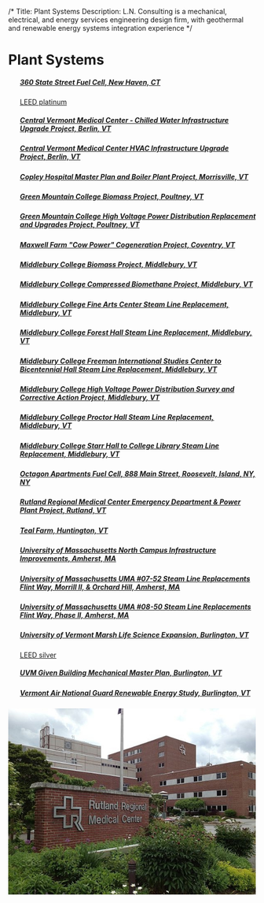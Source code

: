/*
Title: Plant Systems
Description: L.N. Consulting is a mechanical, electrical, and energy services engineering design firm, with geothermal and renewable energy systems integration experience
*/


# Plant Systems

<div>
	<div class="row">
		<div class="col-md-6" >
			<ul class="list-group">
							<a class="list-group-item" href="/portfolio/360-state-street" >
				<h5 class="list-group-item-heading">360 State Street Fuel Cell, 	    New Haven, CT</h5>
				<p class="list-group-item-text small">LEED platinum</p>
			</a>
			<a class="list-group-item" href="/portfolio/plant-systems/central-vermont-medical-center---chilled-water-infrastructure-upgrade-project" >
				<h5 class="list-group-item-heading">Central Vermont Medical Center - Chilled Water Infrastructure Upgrade Project, 	    Berlin, VT</h5>
				<p class="list-group-item-text small"></p>
			</a>
			<a class="list-group-item" href="/portfolio/plant-systems/central-vermont-medical-center-hvac-infrastructure-upgrade-project" >
				<h5 class="list-group-item-heading">Central Vermont Medical Center HVAC Infrastructure Upgrade Project, 	    Berlin, VT</h5>
				<p class="list-group-item-text small"></p>
			</a>
			<a class="list-group-item" href="/portfolio/plant-systems/copley-hospital-master-plan-and-boiler-plant-project" >
				<h5 class="list-group-item-heading">Copley Hospital Master Plan and Boiler Plant Project, 	    Morrisville, VT</h5>
				<p class="list-group-item-text small"></p>
			</a>
			<a class="list-group-item" href="/portfolio/green-mountain-college-biomass-project" data-img-url="/files/GMC_low_grades_Biomass_plant.jpg" >
				<h5 class="list-group-item-heading">Green Mountain College Biomass Project, 	    Poultney, VT</h5>
				<p class="list-group-item-text small"></p>
			</a>
			<a class="list-group-item" href="/portfolio/plant-systems/green-mountain-college-high-voltage-power-distribution-replacement-and-upgrades-project" >
				<h5 class="list-group-item-heading">Green Mountain College High Voltage Power Distribution Replacement and Upgrades Project, 	    Poultney, VT</h5>
				<p class="list-group-item-text small"></p>
			</a>
			<a class="list-group-item" href="/portfolio/maxwell-farm-cow-power-cogeneration-project-coventry-vt" data-img-url="/files/maxwell-farm.jpg" >
				<h5 class="list-group-item-heading">Maxwell Farm "Cow Power" Cogeneration Project, 	    Coventry, VT</h5>
				<p class="list-group-item-text small"></p>
			</a>
			<a class="list-group-item" href="/portfolio/plant-systems/middlebury-college-biomass-project" >
				<h5 class="list-group-item-heading">Middlebury College Biomass Project, 	    Middlebury, VT</h5>
				<p class="list-group-item-text small"></p>
			</a>
			<a class="list-group-item" href="/portfolio/plant-systems/middlebury-college-compressed-biomethane-project" >
				<h5 class="list-group-item-heading">Middlebury College Compressed Biomethane Project, 	    Middlebury, VT</h5>
				<p class="list-group-item-text small"></p>
			</a>
			<a class="list-group-item" href="/portfolio/plant-systems/middlebury-college-fine-arts-center-steam-line-replacement" >
				<h5 class="list-group-item-heading">Middlebury College Fine Arts Center Steam Line Replacement, 	    Middlebury, VT</h5>
				<p class="list-group-item-text small"></p>
			</a>
			<a class="list-group-item" href="/portfolio/plant-systems/middlebury-college-forest-hall-steam-line-replacement" >
				<h5 class="list-group-item-heading">Middlebury College Forest Hall Steam Line Replacement, 	    Middlebury, VT</h5>
				<p class="list-group-item-text small"></p>
			</a>
			<a class="list-group-item" href="/portfolio/plant-systems/middlebury-college-freeman-international-studies-center-to-bicentennial-hall-steam-line-replacement" >
				<h5 class="list-group-item-heading">Middlebury College Freeman International Studies Center to Bicentennial Hall Steam Line Replacement, 	    Middlebury, VT</h5>
				<p class="list-group-item-text small"></p>
			</a>
			<a class="list-group-item" href="/portfolio/plant-systems/middlebury-college-high-voltage-power-distribution-survey-and-corrective-action-project" >
				<h5 class="list-group-item-heading">Middlebury College High Voltage Power Distribution Survey and Corrective Action Project, 	    Middlebury, VT</h5>
				<p class="list-group-item-text small"></p>
			</a>
			<a class="list-group-item" href="/portfolio/plant-systems/middlebury-college-proctor-hall-steam-line-replacement" >
				<h5 class="list-group-item-heading">Middlebury College Proctor Hall Steam Line Replacement, 	    Middlebury, VT</h5>
				<p class="list-group-item-text small"></p>
			</a>
			<a class="list-group-item" href="/portfolio/plant-systems/middlebury-college-starr-hall-to-college-library-steam-line-replacement" >
				<h5 class="list-group-item-heading">Middlebury College Starr Hall to College Library Steam Line Replacement, 	    Middlebury, VT</h5>
				<p class="list-group-item-text small"></p>
			</a>
			<a class="list-group-item" href="/portfolio/plant-systems/888-main-street-roosevelt-island-ny-fuel-cell" >
				<h5 class="list-group-item-heading">Octagon Apartments Fuel Cell, 	    888 Main Street, Roosevelt, Island, NY, NY</h5>
				<p class="list-group-item-text small"></p>
			</a>
			<a class="list-group-item" href="/portfolio/plant-systems/rutland-regional-medical-center-emergency-department--power-plant-project" data-img-url="/files/rrmc.jpg" >
				<h5 class="list-group-item-heading">Rutland Regional Medical Center Emergency Department &amp; Power Plant Project, 	    Rutland, VT</h5>
				<p class="list-group-item-text small"></p>
			</a>
			<a class="list-group-item" href="/portfolio/plant-systems/teal-farm" >
				<h5 class="list-group-item-heading">Teal Farm, 	    Huntington, VT</h5>
				<p class="list-group-item-text small"></p>
			</a>
			<a class="list-group-item" href="/portfolio/plant-systems/university-of-massachusetts-north-campus-infrastructure-improvements" >
				<h5 class="list-group-item-heading">University of Massachusetts North Campus Infrastructure Improvements, 	    Amherst, MA</h5>
				<p class="list-group-item-text small"></p>
			</a>
			<a class="list-group-item" href="/portfolio/plant-systems/university-of-massachusetts-uma-07-52-steam-line-replacements-flint-way-morrill-ii--orchard-hill" >
				<h5 class="list-group-item-heading">University of Massachusetts UMA #07-52 Steam Line Replacements Flint Way, Morrill II, &amp; Orchard Hill, 	    Amherst, MA</h5>
				<p class="list-group-item-text small"></p>
			</a>
			<a class="list-group-item" href="/portfolio/plant-systems/university-of-massachusetts-uma-08-50-steam-line-replacements-flint-way-phase-ii" >
				<h5 class="list-group-item-heading">University of Massachusetts UMA #08-50 Steam Line Replacements Flint Way, Phase II, 	    Amherst, MA</h5>
				<p class="list-group-item-text small"></p>
			</a>
			<a class="list-group-item" href="/portfolio/plant-systems/university-of-vermont-marsh-life-science-expansion" >
				<h5 class="list-group-item-heading">University of Vermont Marsh Life Science Expansion, 	    Burlington, VT</h5>
				<p class="list-group-item-text small">
						    LEED silver
				</p>
			</a>
			<a class="list-group-item" href="/portfolio/plant-systems/uvm-given-building-mechanical-master-plan" >
				<h5 class="list-group-item-heading">UVM Given Building Mechanical Master Plan, 	    Burlington, VT</h5>
				<p class="list-group-item-text small"></p>
			</a>
			<a class="list-group-item" href="/portfolio/plant-systems/vermont-air-national-guard-renewable-energy-study" >
				<h5 class="list-group-item-heading">Vermont Air National Guard Renewable Energy Study, 	    Burlington, VT</h5>
				<p class="list-group-item-text small"></p>
			</a>
			</ul>
		</div>
		<div class="col-md-6" >
			<div class="img-scroller" >
				<img id="thumbnail_img" class="img-responsive img-rounded" src="/files/rrmc.jpg" >
			</div>
		</div>
	</div>
</div>
<script>
	$(document).ready(function() {
		$thumbnail = $('#thumbnail_img');
		console.log($thumbnail);
		$('a.list-group-item').hover(function() {
			$this = $(this);
			var data_url = $this.attr('data-img-url');
			if(data_url) {
				console.log(data_url);
				$thumbnail.attr('src', data_url);
			}
		});
		$( window ).scroll(function(event) {
			var scrollY = window.pageYOffset;
			$('.img-scroller.affix').css('top', scrollY+'px');
		});
		$('.img-scroller').affix({
			offset: {
				top: 60
			}
		})
	});
</script>
